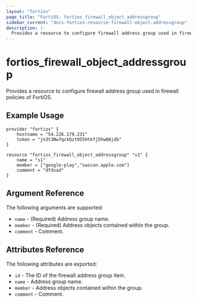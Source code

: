 ```yaml
---
layout: "fortios"
page_title: "FortiOS: fortios_firewall_object_addressgroup"
sidebar_current: "docs-fortios-resource-firewall-object-addressgroup"
description: |-
  Provides a resource to configure firewall address group used in firewall policies of FortiOS.
---
```


# fortios_firewall_object_addressgroup
Provides a resource to configure firewall address group used in firewall policies of FortiOS.

## Example Usage
```hcl
provider "fortios" {
	hostname = "54.226.179.231"
	token = "jn3t3Nw7qckQzt955Htkfj5hwQ6jdb"	
}

resource "fortios_firewall_object_addressgroup" "s1" {
	name = "s1"
	member = ["google-play","swscan.apple.com"]
	comment = "dfdsad"
}
```

## Argument Reference
The following arguments are supported:
* `name` - (Required) Address group name.
* `member` - (Required) Address objects contained within the group.
* `comment` - Comment.

## Attributes Reference
The following attributes are exported:
* `id` - The ID of the firewall address group item.
* `name` - Address group name.
* `member` - Address objects contained within the group.
* `comment` - Comment.
